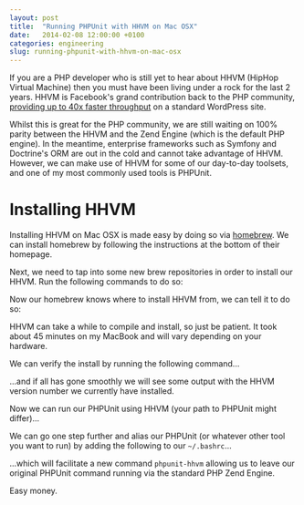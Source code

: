 ```yaml
---
layout: post
title:  "Running PHPUnit with HHVM on Mac OSX"
date:   2014-02-08 12:00:00 +0100
categories: engineering
slug: running-phpunit-with-hhvm-on-mac-osx
---
```


If you are a PHP developer who is still yet to hear about HHVM (HipHop Virtual Machine) then you must have been living
under a rock for the last 2 years. HHVM is Facebook's grand contribution back to the PHP community, 
[providing up to 40x faster throughput](http://www.hhvm.com/blog/1817/fastercgi-with-hhvm) on a standard WordPress site.

Whilst this is great for the PHP community, we are still waiting on 100% parity between the HHVM and the Zend Engine 
(which is the default PHP engine). In the meantime, enterprise frameworks such as Symfony and Doctrine's ORM are out in
the cold and cannot take advantage of HHVM. However, we can make use of HHVM for some of our day-to-day toolsets, and 
one of my most commonly used tools is PHPUnit.

# Installing HHVM

Installing HHVM on Mac OSX is made easy by doing so via [homebrew](http://brew.sh/). We can install homebrew by 
following the instructions at the bottom of their homepage.

Next, we need to tap into some new brew repositories in order to install our HHVM. Run the following commands to do so:

<script src="https://gist.github.com/jameshalsall/5847eaa51fc9febf454e.js"></script>

Now our homebrew knows where to install HHVM from, we can tell it to do so:

<script src="https://gist.github.com/jameshalsall/ca8a386c3efab76d822a.js"></script>

HHVM can take a while to compile and install, so just be patient. It took about 45 minutes on my MacBook and will vary 
depending on your hardware.

We can verify the install by running the following command...

<script src="https://gist.github.com/jameshalsall/58ab7f492d9e44d2cc92.js"></script>

...and if all has gone smoothly we will see some output with the HHVM version number we currently have installed.

Now we can run our PHPUnit using HHVM (your path to PHPUnit might differ)...

<script src="https://gist.github.com/jameshalsall/bb27f57816d0124c9ed9.js"></script>

We can go one step further and alias our PHPUnit (or whatever other tool you want to run) by adding the following to 
our `~/.bashrc`...

<script src="https://gist.github.com/jameshalsall/497979ad8f24f948ae6b.js"></script>

...which will facilitate a new command `phpunit-hhvm` allowing us to leave our original PHPUnit command running via the
standard PHP Zend Engine.

Easy money.
